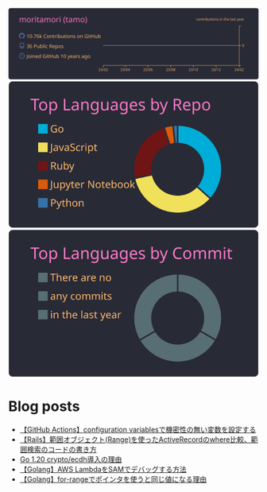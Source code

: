 [![](https://raw.githubusercontent.com/moritamori/moritamori/master/profile-summary-card-output/dracula/0-profile-details.svg)](https://github.com/vn7n24fzkq/github-profile-summary-cards)
[![](https://raw.githubusercontent.com/moritamori/moritamori/master/profile-summary-card-output/dracula/1-repos-per-language.svg)](https://github.com/vn7n24fzkq/github-profile-summary-cards)
[![](https://raw.githubusercontent.com/moritamori/moritamori/master/profile-summary-card-output/dracula/2-most-commit-language.svg)](https://github.com/vn7n24fzkq/github-profile-summary-cards)

# Blog posts
<!-- BLOG-POST-LIST:START -->
- [【GitHub Actions】configuration variablesで機密性の無い変数を設定する](https://simple-minds-think-alike.hatenablog.com/entry/configuration-variables-in-workflows)
- [【Rails】範囲オブジェクト&lpar;Range&rpar;を使ったActiveRecordのwhere比較、範囲検索のコードの書き方](https://simple-minds-think-alike.hatenablog.com/entry/active-record-where-with-range)
- [Go 1.20 crypto/ecdh導入の理由](https://simple-minds-think-alike.hatenablog.com/entry/crypto-ecdh)
- [【Golang】AWS LambdaをSAMでデバッグする方法](https://simple-minds-think-alike.hatenablog.com/entry/golang-lambda-vscode-debug)
- [【Golang】for-rangeでポインタを使うと同じ値になる理由](https://simple-minds-think-alike.hatenablog.com/entry/for-range-with-pointer)
<!-- BLOG-POST-LIST:END -->
